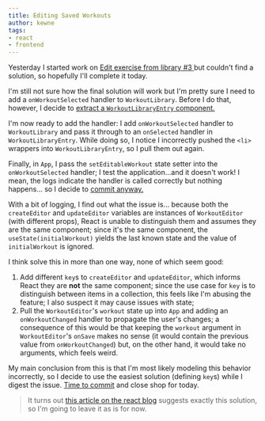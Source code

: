 ```yaml
---
title: Editing Saved Workouts
author: kewne
tags:
- react
- frontend
---
```

Yesterday I started work on [ Edit exercise from library #3 ](https://github.com/kewne/wod-builder/issues/3)
but couldn't find a solution, so hopefully I'll complete it today.

I'm still not sure how the final solution will work
but I'm pretty sure I need to add a `onWorkoutSelected`
handler to `WorkoutLibrary`.
Before I do that, however, I decide to [extract a 
`WorkoutLibraryEntry` component.](https://github.com/kewne/wod-builder/commit/2751261bc342d4716ebc3267e262ec0637641d12)

I'm now ready to add the handler: I add
`onWorkoutSelected` handler to `WorkoutLibrary`
and pass it through to an `onSelected` handler
in `WorkoutLibraryEntry`.
While doing so, I notice I incorrectly pushed the
`<li>` wrappers into `WorkoutLibraryEntry`, so I
pull them out again.

Finally, in `App`, I pass the `setEditableWorkout`
state setter into the `onWorkoutSelected` handler;
I test the application...and it doesn't work!
I mean, the logs indicate the handler is called
correctly but nothing happens... so I decide to [commit anyway.](https://github.com/kewne/wod-builder/commit/e9990bc6ae22a62d8823380e3b4dd86a27884e66)

With a bit of logging, I find out what the issue is...
because both the `createEditor` and `updateEditor` variables are
instances of `WorkoutEditor` (with different props),
React is unable to distinguish them and assumes they are
the same component;
since it's the same component, the `useState(initialWorkout)`
yields the last known state and the value of `initialWorkout`
is ignored.

I think solve this in more than one way, none of which seem good:
1. Add different `key`s to `createEditor` and `updateEditor`,
which informs React they are **not** the same component;
since the use case for `key` is to distinguish between items
in a collection, this feels like I'm abusing the feature;
I also suspect it may cause issues with state;
2. Pull the `WorkoutEditor`'s `workout` state up into
`App` and adding an `onWorkoutChanged` handler to propagate
the user's changes;
a consequence of this would be that keeping the `workout`
argument in `WorkoutEditor`'s  `onSave` makes no sense
(it would contain the previous value from `onWorkoutChanged`)
but, on the other hand, it would take no arguments, which feels weird.

My main conclusion from this is that I'm most likely
modeling this behavior incorrectly, so I decide to use
the easiest solution (defining `key`s) while I digest the 
issue.
[Time to commit](https://github.com/kewne/wod-builder/commit/41db8f4a5fb374c0bbac51cf313e235636b20df2) and close shop for today.

> It turns out [this article on the react blog](https://reactjs.org/blog/2018/06/07/you-probably-dont-need-derived-state.html#recommendation-fully-uncontrolled-component-with-a-key)
suggests exactly this solution, so I'm going to leave it as is for now.